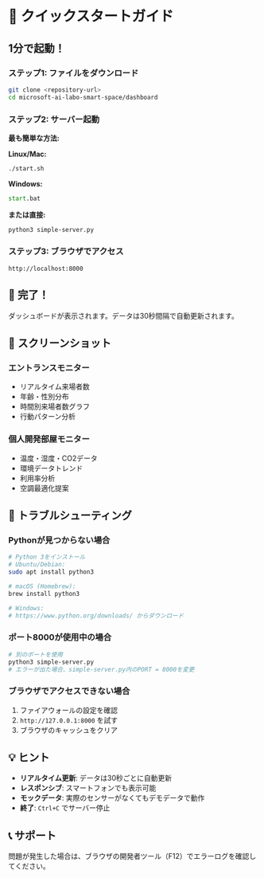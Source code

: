 # 🚀 クイックスタートガイド

## 1分で起動！

### ステップ1: ファイルをダウンロード
```bash
git clone <repository-url>
cd microsoft-ai-labo-smart-space/dashboard
```

### ステップ2: サーバー起動

**最も簡単な方法:**

**Linux/Mac:**
```bash
./start.sh
```

**Windows:**
```cmd
start.bat
```

**または直接:**
```bash
python3 simple-server.py
```

### ステップ3: ブラウザでアクセス
```
http://localhost:8000
```

## 🎉 完了！

ダッシュボードが表示されます。データは30秒間隔で自動更新されます。

## 📱 スクリーンショット

### エントランスモニター
- リアルタイム来場者数
- 年齢・性別分布
- 時間別来場者数グラフ
- 行動パターン分析

### 個人開発部屋モニター  
- 温度・湿度・CO2データ
- 環境データトレンド
- 利用率分析
- 空調最適化提案

## 🔧 トラブルシューティング

### Pythonが見つからない場合
```bash
# Python 3をインストール
# Ubuntu/Debian:
sudo apt install python3

# macOS (Homebrew):
brew install python3

# Windows:
# https://www.python.org/downloads/ からダウンロード
```

### ポート8000が使用中の場合
```bash
# 別のポートを使用
python3 simple-server.py
# エラーが出た場合、simple-server.py内のPORT = 8000を変更
```

### ブラウザでアクセスできない場合
1. ファイアウォールの設定を確認
2. `http://127.0.0.1:8000` を試す
3. ブラウザのキャッシュをクリア

## 💡 ヒント

- **リアルタイム更新**: データは30秒ごとに自動更新
- **レスポンシブ**: スマートフォンでも表示可能
- **モックデータ**: 実際のセンサーがなくてもデモデータで動作
- **終了**: `Ctrl+C` でサーバー停止

## 📞 サポート

問題が発生した場合は、ブラウザの開発者ツール（F12）でエラーログを確認してください。
